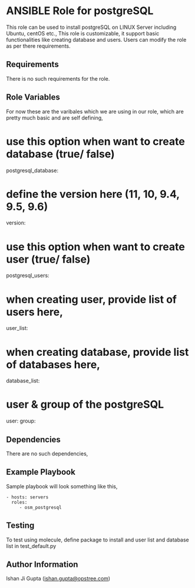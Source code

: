 ANSIBLE Role for postgreSQL
===========================

This role can be used to install postgreSQL on LINUX Server including Ubuntu, centOS etc., This role is customizable, it support basic functionalities like creating database and users. Users can modify the role as per there requirements.

Requirements
------------

There is no such requirements for the role.

Role Variables
--------------

For now these are the varibales which we are using in our role, which are pretty much basic and are self defining, 
# use this option when want to create database (true/ false) 
postgresql_database: 
# define the version here (11, 10, 9.4, 9.5, 9.6)
version: 
# use this option when want to create user (true/ false)
postgresql_users: 
# when creating user, provide list of users here,
user_list:
# when creating database, provide list of databases here,
database_list:
# user & group of the postgreSQL
user: 
group: 

Dependencies
------------

There are no such dependencies, 

Example Playbook
----------------

Sample playbook will look something like this,

    - hosts: servers
      roles:
         - osm_postgresql

Testing
------------

To test using molecule, define package to install and user list and database list in test_default.py

Author Information
------------------

Ishan Ji Gupta (ishan.gupta@opstree.com)